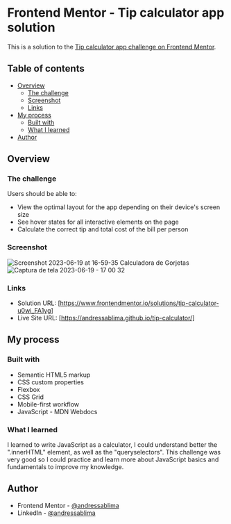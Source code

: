 # Frontend Mentor - Tip calculator app solution

This is a solution to the [Tip calculator app challenge on Frontend Mentor](https://www.frontendmentor.io/challenges/tip-calculator-app-ugJNGbJUX). 

## Table of contents

- [Overview](#overview)
  - [The challenge](#the-challenge)
  - [Screenshot](#screenshot)
  - [Links](#links)
- [My process](#my-process)
  - [Built with](#built-with)
  - [What I learned](#what-i-learned)
- [Author](#author)



## Overview

### The challenge

Users should be able to:

- View the optimal layout for the app depending on their device's screen size
- See hover states for all interactive elements on the page
- Calculate the correct tip and total cost of the bill per person

### Screenshot

![Screenshot 2023-06-19 at 16-59-35 Calculadora de Gorjetas](https://github.com/andressablima/tip-calculator/assets/113699211/bdb7c30f-b1e1-4243-a6b7-c893f013ed0d)
![Captura de tela 2023-06-19 - 17 00 32](https://github.com/andressablima/tip-calculator/assets/113699211/f8a8ee8b-1a3c-41f0-aba6-feb127e89cf3)

### Links

- Solution URL: [https://www.frontendmentor.io/solutions/tip-calculator-u0wi_FA1yg]
- Live Site URL: [https://andressablima.github.io/tip-calculator/]

## My process

### Built with

- Semantic HTML5 markup
- CSS custom properties
- Flexbox
- CSS Grid
- Mobile-first workflow
- JavaScript - MDN Webdocs  


### What I learned

I learned to write JavaScript as a calculator, I could understand better the ".innerHTML" element, as well as the "queryselectors". This challenge was very good so I could practice and learn more about JavaScript basics and fundamentals to improve my knowledge.

## Author

- Frontend Mentor - [@andressablima ](https://www.frontendmentor.io/profile/andressablima)
- LinkedIn - [@andressablima](https://www.linkedin.com/in/andressablima/)



